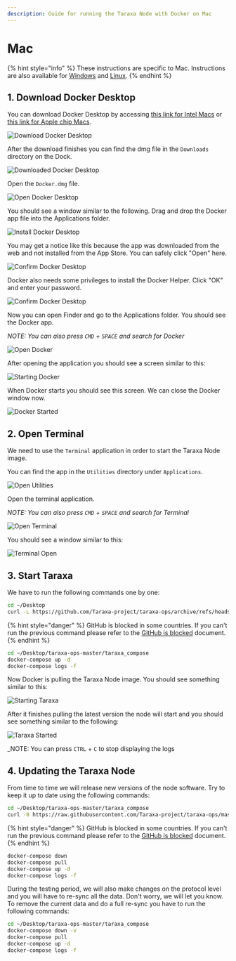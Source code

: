 ```yaml
---
description: Guide for running the Taraxa Node with Docker on Mac
---
```


# Mac

{% hint style="info" %}
These instructions are specific to Mac.  Instructions are also available for [Windows](windows.md) and [Linux](linux.md).
{% endhint %}

## 1. Download Docker Desktop

You can download Docker Desktop by accessing [this link for Intel Macs](https://desktop.docker.com/mac/stable/amd64/Docker.dmg?utm_source=docker&utm_medium=webreferral&utm_campaign=docs-driven-download-mac-amd64) or [this link for Apple chip Macs](https://desktop.docker.com/mac/stable/arm64/Docker.dmg?utm_source=docker&utm_medium=webreferral&utm_campaign=docs-driven-download-mac-arm64).

![Download Docker Desktop](../../.gitbook/assets/1-download.png)

After the download finishes you can find the dmg file in the `Downloads` directory on the Dock.

![Downloaded Docker Desktop](../../.gitbook/assets/2-downloaded.png)

Open the `Docker.dmg` file.

![Open Docker Desktop](../../.gitbook/assets/3-open.png)

You should see a window similar to the following. Drag and drop the Docker app file into the Applications folder.

![Install Docker Desktop](../../.gitbook/assets/4-install.png)

You may get a notice like this because the app was downloaded from the web and not installed from the App Store. You can safely click "Open" here.

![Confirm Docker Desktop](../../.gitbook/assets/5-allow.png)

Docker also needs some privileges to install the Docker Helper. Click "OK" and enter your password.

![Confirm Docker Desktop](../../.gitbook/assets/6-access.png)

Now you can open Finder and go to the Applications folder. You should see the Docker app.

_NOTE: You can also press `CMD` + `SPACE` and search for Docker_

![Open Docker](../../.gitbook/assets/8-docker.png)

After opening the application you should see a screen similar to this:

![Starting Docker](../../.gitbook/assets/9-starting.png)

When Docker starts you should see this screen. We can close the Docker window now.

![Docker Started](../../.gitbook/assets/10-started.png)

## 2. Open Terminal

We need to use the `Terminal` application in order to start the Taraxa Node image.

You can find the app in the `Utilities` directory under `Applications`.

![Open Utilities](../../.gitbook/assets/11-utilities.png)

Open the terminal application.

_NOTE: You can also press `CMD` + `SPACE` and search for Terminal_

![Open Terminal](../../.gitbook/assets/12-terminal.png)

You should see a window similar to this:

![Terminal Open](../../.gitbook/assets/13-terminal-open.png)

## 3. Start Taraxa

We have to run the following commands one by one:

```bash
cd ~/Desktop
curl -L https://github.com/Taraxa-project/taraxa-ops/archive/refs/heads/master.zip > master.zip && unzip master.zip && rm -f master.zip
```

{% hint style="danger" %}
GitHub is blocked in some countries. If you can't run the previous command please refer to the [GitHub is blocked](https://docs.taraxa.io/node-setup/testnet_node_setup/github_blocked) document.
{% endhint %}

```bash
cd ~/Desktop/taraxa-ops-master/taraxa_compose
docker-compose up -d
docker-compose logs -f
```

Now Docker is pulling the Taraxa Node image. You should see something similar to this:

![Starting Taraxa](../../.gitbook/assets/14-starting.png)

After it finishes pulling the latest version the node will start and you should see something similar to the following:

![Taraxa Started](../../.gitbook/assets/15-started.png)

\_NOTE: You can press `CTRL` + `C` to stop displaying the logs

## 4. Updating the Taraxa Node

From time to time we will release new versions of the node software. Try to keep it up to date using the following commands:

```bash
cd ~/Desktop/taraxa-ops-master/taraxa_compose
curl -0 https://raw.githubusercontent.com/Taraxa-project/taraxa-ops/master/taraxa_compose/docker-compose.yml > docker-compose-new.yml && mv docker-compose-new.yml docker-compose.yml
```

{% hint style="danger" %}
GitHub is blocked in some countries. If you can't run the previous command please refer to the [GitHub is blocked](https://github.com/Taraxa-project/taraxa-documentation/tree/f4ee57d43b23f5ad4a2212fa5ec90254d9181f92/node-setup/testnet_node_setup/node-setup/github_blocked.md) document.
{% endhint %}

```bash
docker-compose down
docker-compose pull
docker-compose up -d
docker-compose logs -f
```

During the testing period, we will also make changes on the protocol level and you will have to re-sync all the data. Don't worry, we will let you know. To remove the current data and do a full re-sync you have to run the following commands:

```bash
cd ~/Desktop/taraxa-ops-master/taraxa_compose
docker-compose down -v
docker-compose pull
docker-compose up -d
docker-compose logs -f
```

